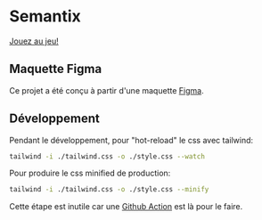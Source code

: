 # Semantix

[Jouez au jeu!](https://paul-ohl.github.io/Semantix/)

## Maquette Figma

Ce projet a été conçu à partir d'une maquette [Figma](https://www.figma.com/design/OE1dBSohiKKraTv42753Wd/Semantix).

## Développement

Pendant le développement, pour "hot-reload" le css avec tailwind:
```bash
tailwind -i ./tailwind.css -o ./style.css --watch
```

Pour produire le css minified de production:
```bash
tailwind -i ./tailwind.css -o ./style.css --minify
```
Cette étape est inutile car une [Github Action](./.github/workflows/build-tailwindcss.yaml) est là pour le faire.

